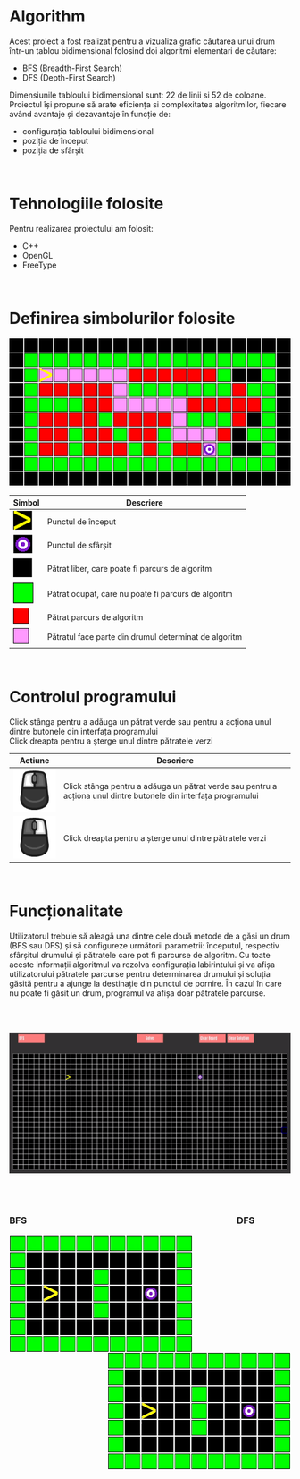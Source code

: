# Algorithm

Acest proiect a fost realizat pentru a vizualiza grafic căutarea unui drum într-un tablou bidimensional folosind doi algoritmi elementari de căutare:                
+ BFS (Breadth-First Search)
+ DFS (Depth-First Search)

Dimensiunile tabloului bidimensional sunt: 22 de linii si 52 de coloane.  
Proiectul își propune să arate eficiența si complexitatea algoritmilor, fiecare având avantaje și dezavantaje în funcție de:
+	configurația tabloului bidimensional 
+	poziția de început 
+	poziția de sfârșit

<br />

# Tehnologiile folosite

Pentru realizarea proiectului am folosit:
+	C++
+	OpenGL 
+	FreeType

<br />

# Definirea simbolurilor folosite

<p align="center">
  <img src="https://github.com/sebimih13/Algorithm/blob/main/Resource/Path.png">
</p>

Simbol  | Descriere
------------------------------------------------------------------------------------- | -------------
<img src="https://github.com/sebimih13/Algorithm/blob/main/Resource/StartPoint.png">  | Punctul de început
<img src="https://github.com/sebimih13/Algorithm/blob/main/Resource/EndPoint.png">    | Punctul de sfârșit
<img src="https://github.com/sebimih13/Algorithm/blob/main/Resource/BlackBlock.png">  | Pătrat liber, care poate fi parcurs de algoritm
<img src="https://github.com/sebimih13/Algorithm/blob/main/Resource/GreenBlock.png">  | Pătrat ocupat, care nu poate fi parcurs de algoritm
<img src="https://github.com/sebimih13/Algorithm/blob/main/Resource/RedBlock.png">    | Pătrat parcurs de algoritm
<img src="https://github.com/sebimih13/Algorithm/blob/main/Resource/PinkBlock.png">   | Pătratul face parte din drumul determinat de algoritm

<br />

# Controlul programului

Click stânga pentru a adăuga un pătrat verde sau pentru a acționa unul dintre butonele din interfața programului  
Click dreapta pentru a șterge unul dintre pătratele verzi  

Actiune  | Descriere
------------------------------------------------------------------------------------- | -------------
<img src="https://github.com/sebimih13/Algorithm/blob/main/Resource/MouseLeftKey.png">  | Click stânga pentru a adăuga un pătrat verde sau pentru a acționa unul dintre butonele din interfața programului 
<img src="https://github.com/sebimih13/Algorithm/blob/main/Resource/MouseRightKey.png">    | Click dreapta pentru a șterge unul dintre pătratele verzi  

<br />

# Funcționalitate

Utilizatorul trebuie să aleagă una dintre cele două metode de a găsi un drum (BFS sau DFS) și să configureze următorii parametrii: începutul, respectiv sfârșitul drumului și pătratele care pot fi parcurse de algoritm. Cu toate aceste informații algoritmul va rezolva configurația labirintului și va afișa utilizatorului pătratele parcurse pentru determinarea drumului și soluția găsită pentru a ajunge la destinație din punctul de pornire. În cazul în care nu poate fi găsit un drum, programul va afișa doar pătratele parcurse.


<br /> <br />
<p align="center">
  <img src="https://github.com/sebimih13/Algorithm/blob/main/Resource/draw.gif">
</p>

<br /> <br />

### BFS                       DFS
<img align="left" src="https://github.com/sebimih13/Algorithm/blob/main/Resource/BFS.gif">
<img align="right" src="https://github.com/sebimih13/Algorithm/blob/main/Resource/DFS.gif">

